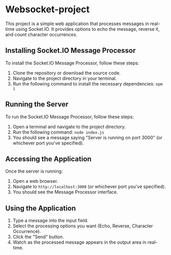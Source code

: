 # Websocket-project
This project is a simple web application that processes messages in real-time using Socket.IO. It provides options to echo the message, reverse it, and count character occurrences.

## Installing Socket.IO Message Processor

To install the Socket.IO Message Processor, follow these steps:

1. Clone the repository or download the source code.
2. Navigate to the project directory in your terminal.
3. Run the following command to install the necessary dependencies:
```npm i```

## Running the Server

To run the Socket.IO Message Processor, follow these steps:

1. Open a terminal and navigate to the project directory.
2. Run the following command:
`node index.js`
3. You should see a message saying "Server is running on port 3000" (or whichever port you've specified).

## Accessing the Application

Once the server is running:

1. Open a web browser.
2. Navigate to `http://localhost:3000` (or whichever port you've specified).
3. You should see the Message Processor interface.

## Using the Application

1. Type a message into the input field.
2. Select the processing options you want (Echo, Reverse, Character Occurrence).
3. Click the "Send" button.
4. Watch as the processed message appears in the output area in real-time.